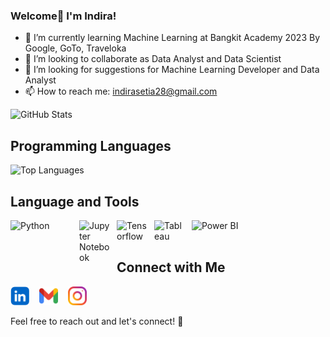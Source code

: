 ### Welcome👋 I'm Indira!

- 🌱 I’m currently learning Machine Learning at Bangkit Academy 2023 By Google, GoTo, Traveloka
- 👯 I’m looking to collaborate as Data Analyst and Data Scientist
- 🤔 I’m looking for suggestions for Machine Learning Developer and Data Analyst
- 📫 How to reach me: indirasetia28@gmail.com

![GitHub Stats](https://github-readme-stats.vercel.app/api?username=indirask28&show_icons=true&count_private=true&hide=prs,issues&theme=dark&bg_color=0D1117&title_color=d891ef&icon_color=d891ef&text_color=FFFFFF&hide_border=true)

## Programming Languages
![Top Languages](https://github-readme-stats.vercel.app/api/top-langs/?username=indirask28&layout=compact&theme=dark&bg_color=0D1117&title_color=d891ef&text_color=FFFFFF&hide_border=true)

## Language and Tools 
[<img align="left" alt="Python" width="100px" src="https://logos-world.net/wp-content/uploads/2021/10/Python-Emblem-700x394.png" style="padding-right:10px;"/>](https://www.python.org/)
[<img align="left" alt="Jupyter Notebook" width="50px" src="https://jupyter.org/assets/homepage/main-logo.svg" style="padding-right:10px;"/>](https://jupyter.org/)
[<img align="left" alt="Tensorflow" width="50px" src="https://upload.wikimedia.org/wikipedia/commons/thumb/2/2d/Tensorflow_logo.svg/1200px-Tensorflow_logo.svg.png" style="padding-right:10px;"/>](https://www.tensorflow.org/)
[<img align="left" alt="Tableau" width="50px" src="https://cdn.worldvectorlogo.com/logos/tableau-software.svg" style="padding-right:10px;"/>](https://www.tableau.com/)
[<img align="left" alt="Power BI" width="80px" src="https://logos-world.net/wp-content/uploads/2022/02/Power-BI-Logo-700x394.png" style="padding-right:10px;"/>](https://powerbi.microsoft.com/en-us/)
<br/><br/>
## Connect with Me
[<img src="https://github.com/indirask28/indirask28/blob/main/vecteezy_linkedin-logo-png-linkedin-icon-transparent-png_18930587_72.png" alt="LinkedIn" width="30px">](https://www.linkedin.com/in/indirasetiakamila/)
&nbsp;&nbsp;
[<img src="./github/vecteezy_gmail-mail-icon-for-web-design_20964377_845.png" alt="LinkedIn" width="30px">](mailto:indirasetia28@gmail.com)
&nbsp;&nbsp;
[<img src="./github/instagram.png" alt="LinkedIn" width="30px">](https://www.instagram.com/indirask/)



Feel free to reach out and let's connect! 🌟
